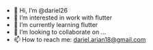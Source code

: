 - 👋 Hi, I’m @dariel26
- 👀 I’m interested in work with flutter
- 🌱 I’m currently learning flutter
- 💞️ I’m looking to collaborate on ...
- 📫 How to reach me: dariel.arian18@gmail.com

<!---
dariel26/dariel26 is a ✨ special ✨ repository because its `README.md` (this file) appears on your GitHub profile.
You can click the Preview link to take a look at your changes.
--->

